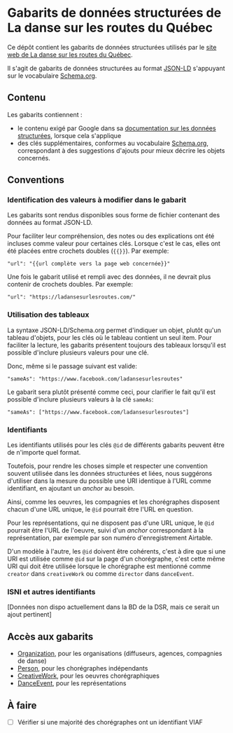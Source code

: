 # Gabarits de données structurées de La danse sur les routes du Québec


Ce dépôt contient les gabarits de données structurées utilisés par le [site web de La danse sur les routes du Québec](https://ladansesurlesroutes.com/).

Il s'agit de gabarits de données structurées au format [JSON-LD](https://json-ld.org/) s'appuyant sur le vocabulaire [Schema.org](https://schema.org/).

## Contenu

Les gabarits contiennent :

* le contenu exigé par Google dans sa [documentation sur les données structurées](https://developers.google.com/search/docs/guides/intro-structured-data?hl=fr), lorsque cela s'applique
* des clés supplémentaires, conformes au vocabulaire [Schema.org](https://schema.org/), correspondant à des suggestions d'ajouts pour mieux décrire les objets concernés.


## Conventions

### Identification des valeurs à modifier dans le gabarit

Les gabarits sont rendus disponibles sous forme de fichier contenant des données au format JSON-LD.

Pour faciliter leur compréhension, des notes ou des explications ont été incluses comme valeur pour certaines clés. Lorsque c'est le cas, elles ont été placées entre crochets doubles (`{{}}`). Par exemple:

```
"url": "{{url complète vers la page web concernée}}"
```

Une fois le gabarit utilisé et rempli avec des données, il ne devrait plus contenir de crochets doubles. Par exemple:

```
"url": "https://ladansesurlesroutes.com/"
```

### Utilisation des tableaux

La syntaxe JSON-LD/Schema.org permet d'indiquer un objet, plutôt qu'un tableau d'objets, pour les clés où le tableau contient un seul item. Pour faciliter la lecture, les gabarits présentent toujours des tableaux lorsqu'il est possible d'inclure plusieurs valeurs pour une clé.

Donc, même si le passage suivant est valide:

```
"sameAs": "https://www.facebook.com/ladansesurlesroutes"
```

Le gabarit sera plutôt présenté comme ceci, pour clarifier le fait qu'il est possible d'inclure plusieurs valeurs à la clé `sameAs`:

```
"sameAs": ["https://www.facebook.com/ladansesurlesroutes"]
```

### Identifiants

Les identifiants utilisés pour les clés `@id` de différents gabarits peuvent être de n'importe quel format.

Toutefois, pour rendre les choses simple et respecter une convention souvent utilisée dans les données structurées et liées, nous suggérons d'utiliser dans la mesure du possible une URI identique à l'URL comme identifiant, en ajoutant un _anchor_ au besoin.

Ainsi, comme les oeuvres, les compagnies et les chorégraphes disposent chacun d'une URL unique, le `@id` pourrait être l'URL en question.

Pour les représentations, qui ne disposent pas d'une URL unique, le `@id` pourrait être l'URL de l'oeuvre, suivi d'un _anchor_ correspondant à la représentation, par exemple par son numéro d'enregistrement Airtable.

D'un modèle à l'autre, les `@id` doivent être cohérents, c'est à dire que si une URI est utilisée comme `@id` sur la page d'un chorégraphe, c'est cette même URI qui doit être utilisée lorsque le chorégraphe est mentionné comme `creator` dans `creativeWork` ou comme `director` dans `danceEvent`.

### ISNI et autres identifiants

\[Données non dispo actuellement dans la BD de la DSR, mais ce serait un ajout pertinent]

## Accès aux gabarits

* [Organization](/Organization), pour les organisations (diffuseurs, agences, compagnies de danse)
* [Person](/Person), pour les chorégraphes indépendants
* [CreativeWork](/CreativeWork), pour les oeuvres chorégraphiques
* [DanceEvent](/DanceEvent), pour les représentations


## À faire
- [ ] Vérifier si une majorité des chorégraphes ont un identifiant VIAF
